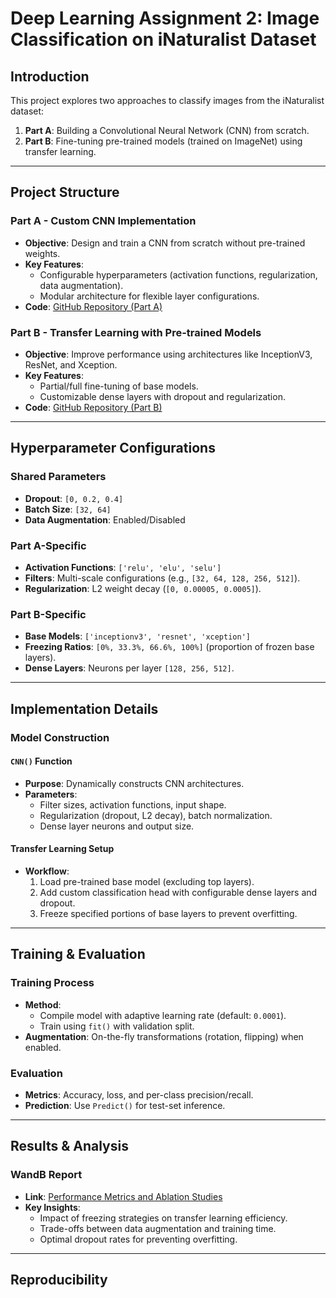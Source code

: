# Deep Learning Assignment 2: Image Classification on iNaturalist Dataset  

## Introduction  
This project explores two approaches to classify images from the iNaturalist dataset:  
1. **Part A**: Building a Convolutional Neural Network (CNN) from scratch.  
2. **Part B**: Fine-tuning pre-trained models (trained on ImageNet) using transfer learning.  

---

## Project Structure  

### Part A - Custom CNN Implementation  
- **Objective**: Design and train a CNN from scratch without pre-trained weights.  
- **Key Features**:  
  - Configurable hyperparameters (activation functions, regularization, data augmentation).  
  - Modular architecture for flexible layer configurations.  
- **Code**: [GitHub Repository (Part A)](https://github.com/Vishnu000000/DeepLearning_A2/tree/main/A2_Part_A)  

### Part B - Transfer Learning with Pre-trained Models  
- **Objective**: Improve performance using architectures like InceptionV3, ResNet, and Xception.  
- **Key Features**:  
  - Partial/full fine-tuning of base models.  
  - Customizable dense layers with dropout and regularization.  
- **Code**: [GitHub Repository (Part B)](https://github.com/Vishnu000000/DeepLearning_A2/tree/main/A2_Part_B)  

---

## Hyperparameter Configurations  

### Shared Parameters  
- **Dropout**: `[0, 0.2, 0.4]`  
- **Batch Size**: `[32, 64]`  
- **Data Augmentation**: Enabled/Disabled  

### Part A-Specific  
- **Activation Functions**: `['relu', 'elu', 'selu']`  
- **Filters**: Multi-scale configurations (e.g., `[32, 64, 128, 256, 512]`).  
- **Regularization**: L2 weight decay (`[0, 0.00005, 0.0005]`).  

### Part B-Specific  
- **Base Models**: `['inceptionv3', 'resnet', 'xception']`  
- **Freezing Ratios**: `[0%, 33.3%, 66.6%, 100%]` (proportion of frozen base layers).  
- **Dense Layers**: Neurons per layer `[128, 256, 512]`.  

---

## Implementation Details  

### Model Construction  
#### `CNN()` Function  
- **Purpose**: Dynamically constructs CNN architectures.  
- **Parameters**:  
  - Filter sizes, activation functions, input shape.  
  - Regularization (dropout, L2 decay), batch normalization.  
  - Dense layer neurons and output size.  

#### Transfer Learning Setup  
- **Workflow**:  
  1. Load pre-trained base model (excluding top layers).  
  2. Add custom classification head with configurable dense layers and dropout.  
  3. Freeze specified portions of base layers to prevent overfitting.  

---

## Training & Evaluation  

### Training Process  
- **Method**:  
  - Compile model with adaptive learning rate (default: `0.0001`).  
  - Train using `fit()` with validation split.  
- **Augmentation**: On-the-fly transformations (rotation, flipping) when enabled.  

### Evaluation  
- **Metrics**: Accuracy, loss, and per-class precision/recall.  
- **Prediction**: Use `Predict()` for test-set inference.  

---

## Results & Analysis  
### WandB Report  
- **Link**: [Performance Metrics and Ablation Studies](https://wandb.ai/cs24m022-iit-madras-foundation/Deep_Learning_Assignment2_cs24m022/reports/Assignment-2--VmlldzoxMjM2NjYyNw)  
- **Key Insights**:  
  - Impact of freezing strategies on transfer learning efficiency.  
  - Trade-offs between data augmentation and training time.  
  - Optimal dropout rates for preventing overfitting.  

---

## Reproducibility  
 
